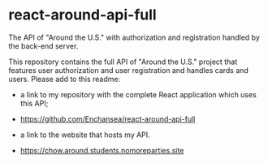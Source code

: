 # react-around-api-full
The API of "Around the U.S." with authorization and registration handled by the back-end server.

This repository contains the full API of "Around the U.S." project that features user authorization and user registration and handles cards and users. Please add to this readme:
* a link to my repository with the complete React application which uses this API;
* https://github.com/Enchansea/react-around-api-full

* a link to the website that hosts my API.
* https://chow.around.students.nomoreparties.site
